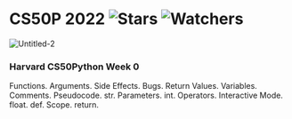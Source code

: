 # CS50P 2022 ![Stars](https://img.shields.io/github/stars/straightroadtosuccess/CS50P?color=brightgreen) ![Watchers](https://img.shields.io/github/watchers/straightroadtosuccess/CS50P?label=Watchers)
![Untitled-2](https://user-images.githubusercontent.com/75189508/194149777-f63aa3eb-0455-4982-8b18-199bc6e6c156.png)

### Harvard CS50Python Week 0
Functions. Arguments. Side Effects. Bugs. Return Values. Variables. Comments. Pseudocode. str. Parameters. int. Operators. Interactive Mode. float. def. Scope. return.
